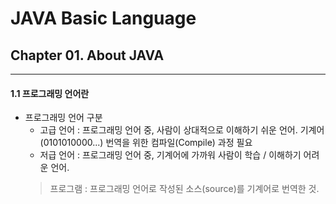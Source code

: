 # JAVA Basic Language
## Chapter 01. About JAVA

- - -

#### 1.1 프로그래밍 언어란
* 프로그래밍 언어 구분 <br>
    * 고급 언어 : 프로그래밍 언어 중, 사람이 상대적으로 이해하기 쉬운 언어. 기계어(0101010000...) 번역을 위한 컴파일(Compile) 과정 필요
    * 저급 언어 : 프로그래밍 언어 중, 기계어에 가까워 사람이 학습 / 이해하기 어려운 언어.<br>
  > 프로그램 : 프로그래밍 언어로 작성된 소스(source)를 기계어로 번역한 것.
